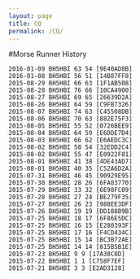 ```yaml
---
layout: page
title: CQ
permalink: /CQ/
---
```


#Morse Runner History

	2016-01-09 BH5HBI 63 54 [9E40AD8B]
	2016-01-08 BH5HBI 56 51 [14B87FF8]
	2015-08-29 BH5HBI 66 63 [1F1AB508]
	2015-08-28 BH5HBI 76 66 [10CA4900]
	2015-08-27 BH5HBI 69 65 [26639D2A]
	2015-08-26 BH5HBI 64 59 [C9FB7326]
	2015-08-07 BH5HBI 74 63 [C45508DB]
	2015-08-06 BH5HBI 70 63 [882E75F3]
	2015-08-05 BH5HBI 55 52 [0726BEE9]
	2015-08-04 BH5HBI 64 59 [E6DDE7D4]
	2015-08-03 BH5HBI 66 62 [E6AEDC3C]
	2015-08-02 BH5HBI 58 54 [32EDD2C4]
	2015-08-02 BH5HBI 55 47 [E0922F81]
	2015-08-01 BH5HBI 41 38 [4DE43AD7]
	2015-08-01 BH5HBI 40 35 [C52A6D2A]
	2015-07-31 BH5HBI 46 45 [90929E95]
	2015-07-30 BH5HBI 28 26 [6FA03770]
	2015-07-29 BH5HBI 33 32 [6E98FC09]
	2015-07-28 BH5HBI 27 24 [BE279F35]
	2015-07-27 BH5HBI 26 23 [988EE3DF]
	2015-07-26 BH5HBI 19 19 [DD188B9B]
	2015-07-25 BH5HBI 18 17 [6F86E5DC]
	2015-07-25 BH5HBI 16 15 [E280393F]
	2015-07-25 BH5HBI 17 16 [F4CD434C]
	2015-07-25 BH5HBI 15 14 [BC3B72AE]
	2015-07-25 BH5HBI 14 14 [815B5B1E]
	2015-07-23 BH5HBI 9 9 [17A38C8D]
	2015-07-22 BH5HBI 1 1 [C758F7EF]
	2015-07-21 BH5HBI 3 3 [E2AD3128]

